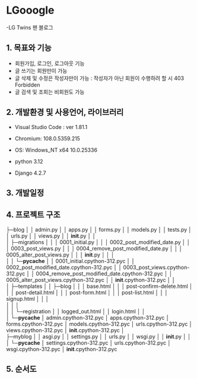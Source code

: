 # LGooogle
-LG Twins 팬 블로그

## 1. 목표와 기능

+ 회원가입, 로그인, 로그아웃 기능
+ 글 쓰기는 회원만이 가능
+ 글 삭제 및 수정은 작성자만이 가능 : 작성자가 아닌 회원이 수행하려 할 시 403 Forbidden
+ 글 검색 및 조회는 비회원도 가능

## 2. 개발환경 및 사용언어, 라이브러리

+ Visual Studio Code : ver 1.81.1
+ Chromium: 108.0.5359.215
+ OS: Windows_NT x64 10.0.25336

+ python 3.12
+ Django 4.2.7

## 3. 개발일정



## 4. 프로젝트 구조

├─blog
│  │  admin.py
│  │  apps.py
│  │  forms.py
│  │  models.py
│  │  tests.py
│  │  urls.py
│  │  views.py
│  │  __init__.py
│  │  
│  ├─migrations
│  │  │  0001_initial.py
│  │  │  0002_post_modified_date.py
│  │  │  0003_post_views.py
│  │  │  0004_remove_post_modified_date.py
│  │  │  0005_alter_post_views.py
│  │  │  __init__.py
│  │  │  
│  │  └─__pycache__
│  │          0001_initial.cpython-312.pyc
│  │          0002_post_modified_date.cpython-312.pyc
│  │          0003_post_views.cpython-312.pyc
│  │          0004_remove_post_modified_date.cpython-312.pyc
│  │          0005_alter_post_views.cpython-312.pyc
│  │          __init__.cpython-312.pyc
│  │          
│  ├─templates
│  │  ├─blog
│  │  │      base.html
│  │  │      post-confirm-delete.html
│  │  │      post-detail.html
│  │  │      post-form.html
│  │  │      post-list.html
│  │  │      signup.html
│  │  │      
│  │  │      
│  │  └─registration
│  │          logged_out.html
│  │          login.html
│  │          
│  └─__pycache__
│          admin.cpython-312.pyc
│          apps.cpython-312.pyc
│          forms.cpython-312.pyc
│          models.cpython-312.pyc
│          urls.cpython-312.pyc
│          views.cpython-312.pyc
│          __init__.cpython-312.pyc
│          
├─myblog
│  │  asgi.py
│  │  settings.py
│  │  urls.py
│  │  wsgi.py
│  │  __init__.py
│  │  
│  └─__pycache__
│          settings.cpython-312.pyc
│          urls.cpython-312.pyc
│          wsgi.cpython-312.pyc
│          __init__.cpython-312.pyc

## 5. 순서도

